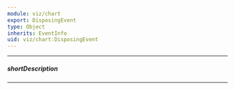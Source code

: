 ```yaml
---
module: viz/chart
export: DisposingEvent
type: Object
inherits: EventInfo
uid: viz/chart:DisposingEvent
---
```

---
##### shortDescription
<!-- Description goes here -->

---
<!-- Description goes here -->
